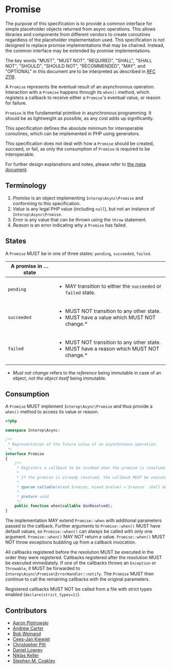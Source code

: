 # Promise

The purpose of this specification is to provide a common interface for simple placeholder objects returned from async operations. This allows libraries and components from different vendors to create coroutines regardless of the placeholder implementation used. This specification is not designed to replace promise implementations that may be chained. Instead, the common interface may be extended by promise implementations.

The key words "MUST", "MUST NOT", "REQUIRED", "SHALL", "SHALL NOT", "SHOULD",
"SHOULD NOT", "RECOMMENDED", "MAY", and "OPTIONAL" in this document are to be
interpreted as described in [RFC 2119][].

A `Promise` represents the eventual result of an asynchronous operation. Interaction with a `Promise` happens through its `when()` method, which registers a callback to receive either a `Promise`'s eventual value, or reason for failure.

`Promise` is the fundamental primitive in asynchronous programming. It should be as lightweight as possible, as any cost adds up significantly.

This specification defines the absolute minimum for interoperable coroutines, which can be implemented in PHP using generators.

This specification does not deal with how a `Promise` should be created, succeed, or fail, as only the consumption of `Promise` is required to be interoperable.

For further design explanations and notes, please refer to [the meta document](META.md).

## Terminology

1. _Promise_ is an object implementing `Interop\Async\Promise` and conforming to this specification.
2. _Value_ is any legal PHP value (including `null`), but not an instance of `Interop\Async\Promise`.
3. _Error_ is any value that can be thrown using the `throw` statement.
4. _Reason_ is an error indicating why a `Promise` has failed.

## States

A `Promise` MUST be in one of three states: `pending`, `succeeded`, `failed`.

| A promise in … state | &nbsp; |
|----------------------|--------|
|`pending`  | <ul><li>MAY transition to either the `succeeded` or `failed` state.</li></ul>                                |
|`succeeded`| <ul><li>MUST NOT transition to any other state.</li><li>MUST have a value which MUST NOT change.*</li></ul>  |
|`failed`   | <ul><li>MUST NOT transition to any other state.</li><li>MUST have a reason which MUST NOT change.*</li></ul> |

* _Must not change_ refers to the _reference_ being immutable in case of an object, _not the object itself_ being immutable.

## Consumption

A `Promise` MUST implement `Interop\Async\Promise` and thus provide a `when()` method to access its value or reason.

```php
<?php

namespace Interop\Async;

/**
 * Representation of the future value of an asynchronous operation.
 */
interface Promise
{
    /**
     * Registers a callback to be invoked when the promise is resolved.
     *
     * If the promise is already resolved, the callback MUST be executed immediately.
     *
     * @param callable(mixed $reason, mixed $value) <`$reason` shall be `null` on success, `$value` shall be `null` on failure>
     *
     * @return void
     */
    public function when(callable $onResolved);
}
```

The implementation MAY extend `Promise::when` with additional parameters passed to the callback. Further arguments to `Promise::when()` MUST have default values, so `Promise::when()` can always be called with only one argument. `Promise::when()` MAY NOT return a value. `Promise::when()` MUST NOT throw exceptions bubbling up from a callback invocation.

All callbacks registered before the resolution MUST be executed in the order they were registered. Callbacks registered after the resolution MUST be executed immediately. If one of the callbacks throws an `Exception` or `Throwable`, it MUST be forwarded to `Interop\Async\Promise\ErrorHandler::notify`. The `Promise` MUST then continue to call the remaining callbacks with the original parameters.

Registered callbacks MUST NOT be called from a file with strict types enabled (`declare(strict_types=1)`).

## Contributors

* [Aaron Piotrowski](https://github.com/trowski)
* [Andrew Carter](https://github.com/AndrewCarterUK)
* [Bob Weinand](https://github.com/bwoebi)
* [Cees-Jan Kiewiet](https://github.com/WyriHaximus)
* [Christopher Pitt](https://github.com/assertchris)
* [Daniel Lowrey](https://github.com/rdlowrey)
* [Niklas Keller](https://github.com/kelunik)
* [Stephen M. Coakley](https://github.com/coderstephen)

[RFC 2119]: http://tools.ietf.org/html/rfc2119
